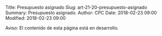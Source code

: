 Title: Presupuesto asignado
Slug: art-21-20-presupuesto-asignado
Summary: Presupuesto asignado.
Author: CPC
Date: 2018-02-23 09:00
Modified: 2018-02-23 09:00


<div class="alert alert-info" role="alert">Aviso: El contenido de esta página está en desarrollo.</div>
